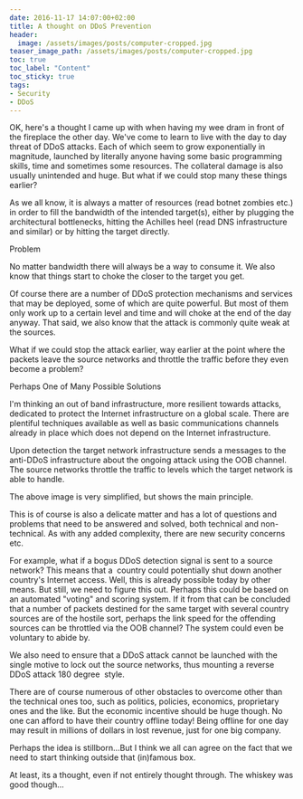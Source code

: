 ```yaml
---
date: 2016-11-17 14:07:00+02:00
title: A thought on DDoS Prevention
header:
  image: /assets/images/posts/computer-cropped.jpg
teaser_image_path: /assets/images/posts/computer-cropped.jpg
toc: true
toc_label: "Content"
toc_sticky: true
tags:
- Security
- DDoS
---
```


OK, here's a thought I came up with when having my wee dram in front of the fireplace the other day. We've come to learn to live with the day to day threat of DDoS attacks. Each of which seem to grow exponentially in magnitude, launched by literally anyone having some basic programming skills, time and sometimes some resources. The collateral damage is also usually unintended and huge. But what if we could stop many these things earlier?

As we all know, it is always a matter of resources (read botnet zombies etc.) in order to fill the bandwidth of the intended target(s), either by plugging the architectural bottlenecks, hitting the Achilles heel (read DNS infrastructure and similar) or by hitting the target directly.

Problem

No matter bandwidth there will always be a way to consume it. We also know that things start to choke the closer to the target you get.

Of course there are a number of DDoS protection mechanisms and services that may be deployed, some of which are quite powerful. But most of them only work up to a certain level and time and will choke at the end of the day anyway. That said, we also know that the attack is commonly quite weak at the sources.

What if we could stop the attack earlier, way earlier at the point where the packets leave the source networks and throttle the traffic before they even become a problem?

Perhaps One of Many Possible Solutions

I'm thinking an out of band infrastructure, more resilient towards attacks, dedicated to protect the Internet infrastructure on a global scale. There are plentiful techniques available as well as basic communications channels already in place which does not depend on the Internet infrastructure.

Upon detection the target network infrastructure sends a messages to the anti-DDoS infrastructure about the ongoing attack using the OOB channel. The source networks throttle the traffic to levels which the target network is able to handle.

The above image is very simplified, but shows the main principle.

This is of course is also a delicate matter and has a lot of questions and problems that need to be answered and solved, both technical and non-technical. As with any added complexity, there are new security concerns etc.

For example, what if a bogus DDoS detection signal is sent to a source network? This means that a  country could potentially shut down another country's Internet access. Well, this is already possible today by other means. But still, we need to figure this out. Perhaps this could be based on an automated "voting" and scoring system. If it from that can be concluded that a number of packets destined for the same target with several country sources are of the hostile sort, perhaps the link speed for the offending sources can be throttled via the OOB channel? The system could even be voluntary to abide by.

We also need to ensure that a DDoS attack cannot be launched with the single motive to lock out the source networks, thus mounting a reverse DDoS attack 180 degree  style.

There are of course numerous of other obstacles to overcome other than the technical ones too, such as politics, policies, economics, proprietary ones and the like. But the economic incentive should be huge though. No one can afford to have their country offline today! Being offline for one day may result in millions of dollars in lost revenue, just for one big company.

Perhaps the idea is stillborn...But I think we all can agree on the fact that we need to start thinking outside that (in)famous box.

At least, its a thought, even if not entirely thought through.
The whiskey was good though...
